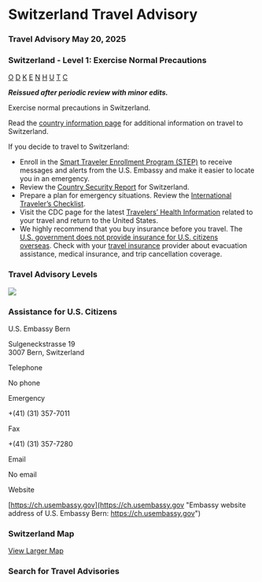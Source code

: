 # Switzerland Travel Advisory

### Travel Advisory May 20, 2025

### Switzerland - Level 1: Exercise Normal Precautions

[O](javascript:void(0); "Tool Tip: Other")
[D](javascript:void(0); "Tool Tip: Wrongful Detention")
[K](javascript:void(0); "Tool Tip: Kidnap and Hostage")
[E](javascript:void(0); "Tool Tip: Event")
[N](javascript:void(0); "Tool Tip: Disaster")
[H](javascript:void(0); "Tool Tip: Health")
[U](javascript:void(0); "Tool Tip: Civil Unrest")
[T](javascript:void(0); "Tool Tip: Terrorism")
[C](javascript:void(0); "Tool Tip: Crimes")

***Reissued after periodic review with minor edits.***

Exercise normal precautions in Switzerland.

Read the [country information page](https://travel.state.gov/content/travel/en/international-travel/International-Travel-Country-Information-Pages/Switzerland.html) for additional information on travel to Switzerland.

If you decide to travel to Switzerland:

* Enroll in the [Smart Traveler Enrollment Program (STEP)](https://step.state.gov/step/) to receive messages and alerts from the U.S. Embassy and make it easier to locate you in an emergency.
* Review the [Country Security Report](https://www.osac.gov/Country/Switzerland/Content/Detail/Report/762a8fac-6467-4db1-a087-1cc8fe43592c) for Switzerland.
* Prepare a plan for emergency situations. Review the [International Traveler’s Checklist](https://travel.state.gov/content/travel/en/international-travel/before-you-go/travelers-checklist.html).
* Visit the CDC page for the latest [Travelers’ Health Information](https://wwwnc.cdc.gov/travel/destinations/traveler/none/switzerland?s_cid=ncezid-dgmq-travel-single-001) related to your travel and return to the United States.
* We highly recommend that you buy insurance before you travel. The [U.S. government does not provide insurance for U.S. citizens overseas](https://travel.state.gov/content/travel/en/international-travel/before-you-go/your-health-abroad/Insurance_Coverage_Overseas.html). Check with your [travel insurance](https://travel.state.gov/content/travel/en/international-travel/before-you-go/your-health-abroad/Insurance_Coverage_Overseas.html) provider about evacuation assistance, medical insurance, and trip cancellation coverage.

### Travel Advisory Levels

[![](/content/dam/NEWTravelAssets/images/travel-levelv1.svg)](/content/travel/en/international-travel/before-you-go/about-our-new-products.html "Travel Advisory Levels")

### Assistance for U.S. Citizens

U.S. Embassy Bern

Sulgeneckstrasse 19  
3007 Bern, Switzerland

Telephone

No phone

Emergency

+(41) (31) 357-7011

Fax

+(41) (31) 357-7280

Email

No email

Website

[https://ch.usembassy.gov](https://ch.usembassy.gov "Embassy website address of U.S. Embassy Bern: https://ch.usembassy.gov")

### Switzerland Map

[View Larger Map](https://travelmaps.state.gov/TSGMap/?extent=5.269333004,45.180471542,12.413985616,48.054401638 "Map of Switzerland")



### Search for Travel Advisories